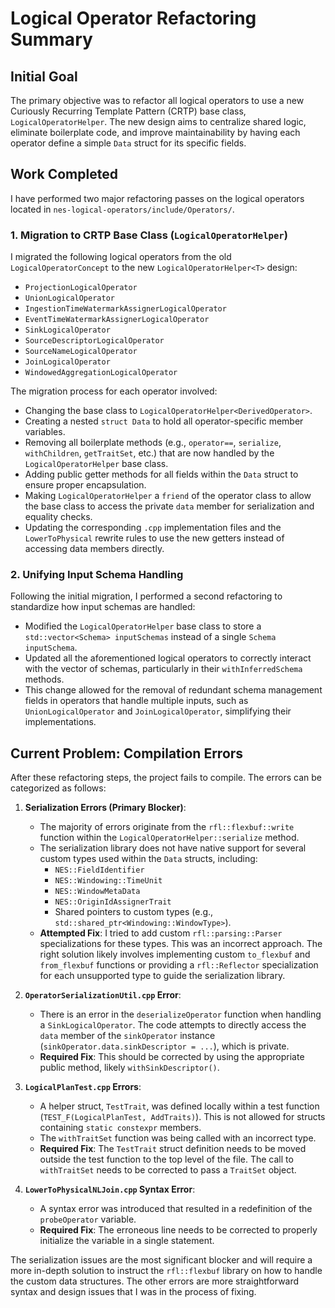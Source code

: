 # Logical Operator Refactoring Summary

## Initial Goal

The primary objective was to refactor all logical operators to use a new Curiously Recurring Template Pattern (CRTP) base class, `LogicalOperatorHelper`. The new design aims to centralize shared logic, eliminate boilerplate code, and improve maintainability by having each operator define a simple `Data` struct for its specific fields.

## Work Completed

I have performed two major refactoring passes on the logical operators located in `nes-logical-operators/include/Operators/`.

### 1. Migration to CRTP Base Class (`LogicalOperatorHelper`)

I migrated the following logical operators from the old `LogicalOperatorConcept` to the new `LogicalOperatorHelper<T>` design:

-   `ProjectionLogicalOperator`
-   `UnionLogicalOperator`
-   `IngestionTimeWatermarkAssignerLogicalOperator`
-   `EventTimeWatermarkAssignerLogicalOperator`
-   `SinkLogicalOperator`
-   `SourceDescriptorLogicalOperator`
-   `SourceNameLogicalOperator`
-   `JoinLogicalOperator`
-   `WindowedAggregationLogicalOperator`

The migration process for each operator involved:
-   Changing the base class to `LogicalOperatorHelper<DerivedOperator>`.
-   Creating a nested `struct Data` to hold all operator-specific member variables.
-   Removing all boilerplate methods (e.g., `operator==`, `serialize`, `withChildren`, `getTraitSet`, etc.) that are now handled by the `LogicalOperatorHelper` base class.
-   Adding public getter methods for all fields within the `Data` struct to ensure proper encapsulation.
-   Making `LogicalOperatorHelper` a `friend` of the operator class to allow the base class to access the private `data` member for serialization and equality checks.
-   Updating the corresponding `.cpp` implementation files and the `LowerToPhysical` rewrite rules to use the new getters instead of accessing data members directly.

### 2. Unifying Input Schema Handling

Following the initial migration, I performed a second refactoring to standardize how input schemas are handled:

-   Modified the `LogicalOperatorHelper` base class to store a `std::vector<Schema> inputSchemas` instead of a single `Schema inputSchema`.
-   Updated all the aforementioned logical operators to correctly interact with the vector of schemas, particularly in their `withInferredSchema` methods.
-   This change allowed for the removal of redundant schema management fields in operators that handle multiple inputs, such as `UnionLogicalOperator` and `JoinLogicalOperator`, simplifying their implementations.

## Current Problem: Compilation Errors

After these refactoring steps, the project fails to compile. The errors can be categorized as follows:

1.  **Serialization Errors (Primary Blocker)**:
    -   The majority of errors originate from the `rfl::flexbuf::write` function within the `LogicalOperatorHelper::serialize` method.
    -   The serialization library does not have native support for several custom types used within the `Data` structs, including:
        -   `NES::FieldIdentifier`
        -   `NES::Windowing::TimeUnit`
        -   `NES::WindowMetaData`
        -   `NES::OriginIdAssignerTrait`
        -   Shared pointers to custom types (e.g., `std::shared_ptr<Windowing::WindowType>`).
    -   **Attempted Fix**: I tried to add custom `rfl::parsing::Parser` specializations for these types. This was an incorrect approach. The right solution likely involves implementing custom `to_flexbuf` and `from_flexbuf` functions or providing a `rfl::Reflector` specialization for each unsupported type to guide the serialization library.

2.  **`OperatorSerializationUtil.cpp` Error**:
    -   There is an error in the `deserializeOperator` function when handling a `SinkLogicalOperator`. The code attempts to directly access the `data` member of the `sinkOperator` instance (`sinkOperator.data.sinkDescriptor = ...`), which is private.
    -   **Required Fix**: This should be corrected by using the appropriate public method, likely `withSinkDescriptor()`.

3.  **`LogicalPlanTest.cpp` Errors**:
    -   A helper struct, `TestTrait`, was defined locally within a test function (`TEST_F(LogicalPlanTest, AddTraits)`). This is not allowed for structs containing `static constexpr` members.
    -   The `withTraitSet` function was being called with an incorrect type.
    -   **Required Fix**: The `TestTrait` struct definition needs to be moved outside the test function to the top level of the file. The call to `withTraitSet` needs to be corrected to pass a `TraitSet` object.

4.  **`LowerToPhysicalNLJoin.cpp` Syntax Error**:
    -   A syntax error was introduced that resulted in a redefinition of the `probeOperator` variable.
    -   **Required Fix**: The erroneous line needs to be corrected to properly initialize the variable in a single statement.

The serialization issues are the most significant blocker and will require a more in-depth solution to instruct the `rfl::flexbuf` library on how to handle the custom data structures. The other errors are more straightforward syntax and design issues that I was in the process of fixing.